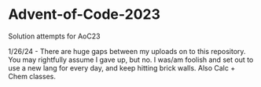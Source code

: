 # Advent-of-Code-2023
Solution attempts for AoC23

1/26/24 - There are huge gaps between my uploads on to this repository. You may rightfully assume I gave up, but no.
I was/am foolish and set out to use a new lang for every day, and keep hitting brick walls. Also Calc + Chem classes.
